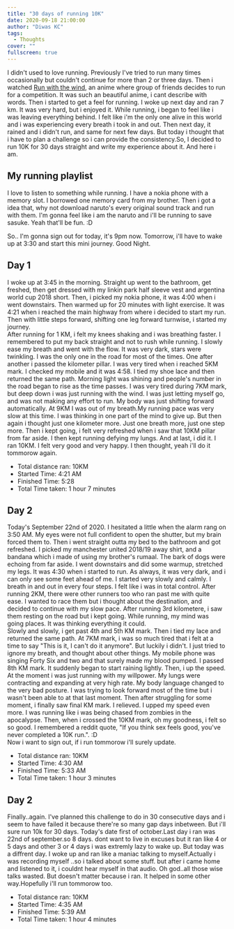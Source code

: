 ```yaml
---
title: "30 days of running 10K"
date: 2020-09-18 21:00:00
author: "Diwas KC"
tags:
  - Thoughts
cover: ""
fullscreen: true
---
```


I didn't used to love running. Previously I've tried to run many times occasionally but couldn't continue for more than 2 or three days. Then i watched [Run with the wind](https://en.wikipedia.org/wiki/Run_with_the_Wind), an anime where group of friends decides to run for a  competition. It was such an beautiful anime, i cant describe with words. Then i started to get a feel for running. I woke up next day and ran 7 km. It was very hard, but i enjoyed it. While running, i began to feel like i was leaving everything behind. I felt like i'm the only one alive in this world and i was experiencing every breath i took in and out. Then next day, it rained and i didn't run, and same for next few days. But today i thought that i have to plan a challenge so i can provide the consistency.So, I decided to run 10K for 30 days straight and write my experience about it. And here i am.

## My running playlist
I love to listen to something while running. I have a nokia phone with a memory slot. I borrowed one memory card from my brother. Then i got a idea that, why not download naruto's every original sound track and run with them. I'm gonna feel like i am the naruto and i'll be running to save sasuke. Yeah that'll be fun. :D

So.. I'm gonna sign out for today, it's 9pm now. Tomorrow, i'll have to wake up at 
3:30 and start this mini journey. Good Night.

## Day 1 

I woke up at 3:45 in the morning. Straight up went to the bathroom, get freshed, then get dressed with my linkin park half sleeve vest and argentina world cup 2018 short. Then, i picked my nokia phone, it was 4:00 when i went downstairs. Then warmed up for 20 minutes with light exercise. It was 4:21 when i reached the main highway from where i  decided to start my run. Then with little steps forward, shifting one leg forward turnwise, i started my journey.  
After running for 1 KM, i felt my knees shaking and i was breathing faster. I remembered to put my back straight and not to rush while running. I slowly ease my breath and went with the flow. It was very dark, stars were twinkling. I was the only one in the road for most of the times. One after another i passed the kilometer pillar. I was very tired when i reached 5KM mark. I checked my mobile and it was 4:58. I tied my shoe lace and then returned the same path. Morning light was shining and people's number in the road began to rise as the time passes. I was very tired during 7KM mark, but deep down i was just running with the wind. I was just letting myself go, and was not making any effort to run. My body was just shifting forward automatically. At 9KM I was out of my breath.My running pace was very slow at this time. I was thinking in one part of the mind to give up. But then again i thought just one kilometer more. Just one breath more, just one step more. Then i kept going, i felt very refreshed when i saw that 10KM pillar from far aside. I then kept running defying my lungs. And at last, i did it. I ran 10KM. I felt very good and very happy. I then thought, yeah i'll do it tommorow again.

- Total distance ran: 10KM  
- Started Time:  4:21 AM 
- Finished Time:  5:28 
- Total Time taken:  1 hour 7 minutes 



## Day 2 

Today's September 22nd of 2020. I hesitated a little when the alarm rang on 3:50 AM. My eyes were not full confident to open the shutter, but my brain forced them to. Then i went straight outta my bed to the bathroom and got refreshed. I picked my manchester united 2018/19 away shirt, and a bandana which i made of using my brother's rumaal. The bark of dogs were echoing from far aside. I went downstairs and did some warmup, stretched my legs. It was 4:30 when i started to run. As always, it was very dark, and i can only see some feet ahead of me. I started very slowly and calmly. I breath in and out in every four steps. I felt like i was in total control. After running 2KM, there were other runners too who ran past me with quite ease. I wanted to race them but i thought about the destination, and decided to continue with my slow pace. After running 3rd kilometere, i saw them resting on the road but i kept going. While running, my mind was going places. It was thinking everything it could.  
Slowly and slowly, i get past 4th and 5th KM mark. Then i tied my lace and returned the same path. At 7KM mark, i was so much tired that i felt at a time to say "This is it, I can't do it anymore". But luckily i didn't. I just tried to ignore my breath, and thought about other things. My mobile phone was singing Forty Six and two and that surely made my blood pumped. I passed 8th KM mark. It suddenly began to start raining lightly. Then, i up the speed. At the moment i was just running with my willpower. My lungs were contracting and expanding at very high rate. My body language changed to the very bad posture. I was trying to look forward most of the time but i wasn't been able to at that last moment. Then after struggling for some moment, i finally saw final KM mark. I relieved. I upped my speed even more. I was running like i was being chased from zombies in the apocalypse. Then, when i crossed the 10KM mark, oh my goodness, i felt so so good. I remembered a reddit quote, "If you think sex feels good, you've never completed a 10K run.". :D  
Now i want to sign out, if i run tommorow i'll surely update.

- Total distance ran: 10KM  
- Started Time:  4:30 AM 
- Finished Time:  5:33 AM
- Total Time taken:  1 hour 3 minutes 


## Day 2 

Finally..again. I've planned this challenge to do in 30 consecutive days and i seem to have failed it because there're so many gap days inbetween. But i'll sure run 10k for 30 days. Today's date first of october.Last day i ran was 22nd of september.so 8 days. dont want to live in excuses but it ran like 4 or 5 days and other  3 or 4 days i was extremly lazy to wake up. But today was a diffrent day. I woke up and ran like a maniac talking to myself.Actually i was recording myself ..so i talked about some stuff. but after i came home and listened to it, i couldnt hear myself in that audio. Oh god..all those wise talks wasted. But doesn't matter because i ran. It helped in some other way.Hopefully i'll run tommorow too.

- Total distance ran: 10KM  
- Started Time:  4:35 AM 
- Finished Time:  5:39 AM
- Total Time taken:  1 hour 4 minutes 
